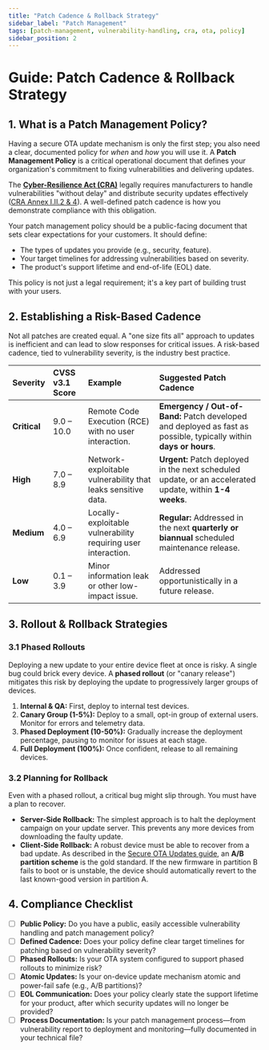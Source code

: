 ```yaml
---
title: "Patch Cadence & Rollback Strategy"
sidebar_label: "Patch Management"
tags: [patch-management, vulnerability-handling, cra, ota, policy]
sidebar_position: 2
---
```

# Guide: Patch Cadence & Rollback Strategy

## 1. What is a Patch Management Policy?

Having a secure OTA update mechanism is only the first step; you also need a clear, documented policy for *when* and *how* you will use it. A **Patch Management Policy** is a critical operational document that defines your organization's commitment to fixing vulnerabilities and delivering updates.

The **[Cyber-Resilience Act (CRA)](./../../standards/eu/cra-overview.md)** legally requires manufacturers to handle vulnerabilities "without delay" and distribute security updates effectively ([CRA Annex I.II.2 & 4][cra_annexI]). A well-defined patch cadence is how you demonstrate compliance with this obligation.

Your patch management policy should be a public-facing document that sets clear expectations for your customers. It should define:
-   The types of updates you provide (e.g., security, feature).
-   Your target timelines for addressing vulnerabilities based on severity.
-   The product's support lifetime and end-of-life (EOL) date.

This policy is not just a legal requirement; it's a key part of building trust with your users.

## 2. Establishing a Risk-Based Cadence

Not all patches are created equal. A "one size fits all" approach to updates is inefficient and can lead to slow responses for critical issues. A risk-based cadence, tied to vulnerability severity, is the industry best practice.

| Severity | CVSS v3.1 Score | Example | Suggested Patch Cadence |
| :--- | :--- | :--- | :--- |
| **Critical** | 9.0 – 10.0 | Remote Code Execution (RCE) with no user interaction. | **Emergency / Out-of-Band:** Patch developed and deployed as fast as possible, typically within **days or hours**. |
| **High** | 7.0 – 8.9 | Network-exploitable vulnerability that leaks sensitive data. | **Urgent:** Patch deployed in the next scheduled update, or an accelerated update, within **1-4 weeks**. |
| **Medium** | 4.0 – 6.9 | Locally-exploitable vulnerability requiring user interaction. | **Regular:** Addressed in the next **quarterly or biannual** scheduled maintenance release. |
| **Low** | 0.1 – 3.9 | Minor information leak or other low-impact issue. | Addressed opportunistically in a future release. |

## 3. Rollout & Rollback Strategies

### 3.1 Phased Rollouts
Deploying a new update to your entire device fleet at once is risky. A single bug could brick every device. A **phased rollout** (or "canary release") mitigates this risk by deploying the update to progressively larger groups of devices.

1.  **Internal & QA:** First, deploy to internal test devices.
2.  **Canary Group (1-5%):** Deploy to a small, opt-in group of external users. Monitor for errors and telemetry data.
3.  **Phased Deployment (10-50%):** Gradually increase the deployment percentage, pausing to monitor for issues at each stage.
4.  **Full Deployment (100%):** Once confident, release to all remaining devices.

### 3.2 Planning for Rollback
Even with a phased rollout, a critical bug might slip through. You must have a plan to recover.

-   **Server-Side Rollback:** The simplest approach is to halt the deployment campaign on your update server. This prevents any more devices from downloading the faulty update.
-   **Client-Side Rollback:** A robust device must be able to recover from a bad update. As described in the [Secure OTA Updates guide](../build-phase/ota-updates.md), an **A/B partition scheme** is the gold standard. If the new firmware in partition B fails to boot or is unstable, the device should automatically revert to the last known-good version in partition A.

## 4. Compliance Checklist

- [ ] **Public Policy:** Do you have a public, easily accessible vulnerability handling and patch management policy?
- [ ] **Defined Cadence:** Does your policy define clear target timelines for patching based on vulnerability severity?
- [ ] **Phased Rollouts:** Is your OTA system configured to support phased rollouts to minimize risk?
- [ ] **Atomic Updates:** Is your on-device update mechanism atomic and power-fail safe (e.g., A/B partitions)?
- [ ] **EOL Communication:** Does your policy clearly state the support lifetime for your product, after which security updates will no longer be provided?
- [ ] **Process Documentation:** Is your patch management process—from vulnerability report to deployment and monitoring—fully documented in your technical file?

<!-- Citations -->
[cra_annexI]: https://eur-lex.europa.eu/legal-content/EN/TXT/?uri=CELEX:02024R2847-20241120#anx_I "CRA Annex I – Essential cybersecurity requirements"